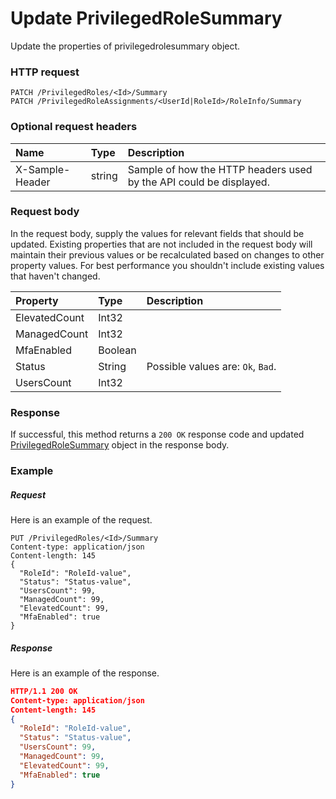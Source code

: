 # Update PrivilegedRoleSummary

Update the properties of privilegedrolesummary object.
### HTTP request
```http
PATCH /PrivilegedRoles/<Id>/Summary
PATCH /PrivilegedRoleAssignments/<UserId|RoleId>/RoleInfo/Summary
```
### Optional request headers
| Name       | Type | Description|
|:-----------|:------|:----------|
| X-Sample-Header  | string  | Sample of how the HTTP headers used by the API could be displayed.|

### Request body
In the request body, supply the values for relevant fields that should be updated. Existing properties that are not included in the request body will maintain their previous values or be recalculated based on changes to other property values. For best performance you shouldn't include existing values that haven't changed.

| Property	   | Type	|Description|
|:---------------|:--------|:----------|
|ElevatedCount|Int32||
|ManagedCount|Int32||
|MfaEnabled|Boolean||
|Status|String| Possible values are: `Ok`, `Bad`.|
|UsersCount|Int32||

### Response
If successful, this method returns a `200 OK` response code and updated [PrivilegedRoleSummary](../resources/privilegedrolesummary.md) object in the response body.
### Example
##### Request
Here is an example of the request.
```http
PUT /PrivilegedRoles/<Id>/Summary
Content-type: application/json
Content-length: 145
{
  "RoleId": "RoleId-value",
  "Status": "Status-value",
  "UsersCount": 99,
  "ManagedCount": 99,
  "ElevatedCount": 99,
  "MfaEnabled": true
}
```
##### Response
Here is an example of the response.
```json
HTTP/1.1 200 OK
Content-type: application/json
Content-length: 145
{
  "RoleId": "RoleId-value",
  "Status": "Status-value",
  "UsersCount": 99,
  "ManagedCount": 99,
  "ElevatedCount": 99,
  "MfaEnabled": true
}
```
